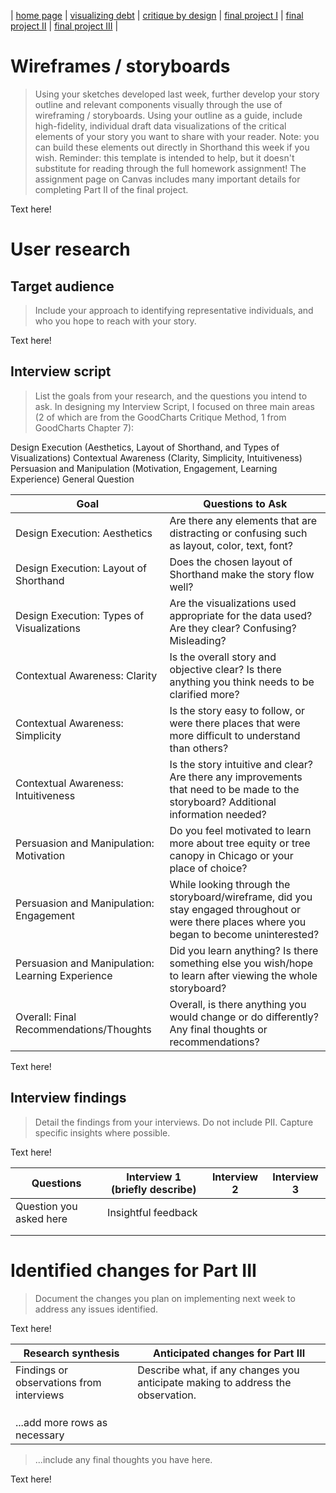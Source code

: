 | [home page](https://valeriee37.github.io/TSWD-portfolio/) | [visualizing debt](https://valeriee37.github.io/TSWD-portfolio/ass2.html) | [critique by design](https://valeriee37.github.io/TSWD-portfolio/ass3&4.html) | [final project I](https://valeriee37.github.io/TSWD-portfolio/project_part1.html) | [final project II](https://valeriee37.github.io/TSWD-portfolio/project_part2.html) | [final project III](https://valeriee37.github.io/TSWD-portfolio/project_part3.html) |

# Wireframes / storyboards
> Using your sketches developed last week, further develop your story outline and relevant components visually through the use of wireframing / storyboards. Using your outline as a guide, include high-fidelity, individual draft data visualizations of the critical elements of your story you want to share with your reader. Note: you can build these elements out directly in Shorthand this week if you wish.  Reminder: this template is intended to help, but it doesn't substitute for reading through the full homework assignment!  The assignment page on Canvas includes many important details for completing Part II of the final project. 

Text here!

# User research 

## Target audience
> Include your approach to identifying representative individuals, and who you hope to reach with your story. 

Text here!

## Interview script
> List the goals from your research, and the questions you intend to ask.
In designing my Interview Script, I focused on three main areas (2 of which are from the GoodCharts Critique Method, 1 from GoodCharts Chapter 7):

Design Execution (Aesthetics, Layout of Shorthand, and Types of Visualizations)
Contextual Awareness (Clarity, Simplicity, Intuitiveness)
Persuasion and Manipulation (Motivation, Engagement, Learning Experience)
General Question


| Goal | Questions to Ask |
|------|------------------|
|  Design Execution: Aesthetics    | Are there any elements that are distracting or confusing such as layout, color, text, font?                 |
| Design Execution: Layout of Shorthand     | Does the chosen layout of Shorthand make the story flow well?                 |
| Design Execution: Types of Visualizations     |   Are the visualizations used appropriate for the data used? Are they clear? Confusing? Misleading?               |
| Contextual Awareness: Clarity     | Is the overall story and objective clear? Is there anything you think needs to be clarified more?                |
| Contextual Awareness: Simplicity     | Is the story easy to follow, or were there places that were more difficult to understand than others?                 |
|Contextual Awareness: Intuitiveness      |  	Is the story intuitive and clear? Are there any improvements that need to be made to the storyboard? Additional information needed?                |
| Persuasion and Manipulation: Motivation     | Do you feel motivated to learn more about tree equity or tree canopy in Chicago or your place of choice?                 |
| Persuasion and Manipulation: Engagement     |  While looking through the storyboard/wireframe, did you stay engaged throughout or were there places where you began to become uninterested?                |
|  Persuasion and Manipulation: Learning Experience    |  Did you learn anything? Is there something else you wish/hope to learn after viewing the whole storyboard?                |
|Overall: Final Recommendations/Thoughts|Overall, is there anything you would change or do differently? Any final thoughts or recommendations?|


Text here!

## Interview findings
> Detail the findings from your interviews.  Do not include PII.  Capture specific insights where possible.

Text here!

| Questions               | Interview 1 (briefly describe) | Interview 2 | Interview 3 |
|-------------------------|--------------------------------|-------------|-------------|
| Question you asked here | Insightful feedback            |             |             |
|                         |                                |             |             |
|                         |                                |             |             |


# Identified changes for Part III
> Document the changes you plan on implementing next week to address any issues identified.  

Text here!

| Research synthesis                       | Anticipated changes for Part III                                                |
|------------------------------------------|---------------------------------------------------------------------------------|
| Findings or observations from interviews | Describe what, if any changes you anticipate making to address the observation. |
|                                          |                                                                                 |
|                                          |                                                                                 |
|                                          |                                                                                 |
| ...add more rows as necessary            |                                                                                 |

> ...include any final thoughts you have here. 

Text here!

